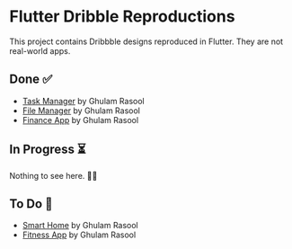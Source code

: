 # Flutter Dribble Reproductions

This project contains Dribbble designs reproduced in Flutter. They are not real-world apps.

## Done ✅

- [Task Manager](https://dribbble.com/shots/15123931-Task-Manager-Mobile-App-Design) by Ghulam Rasool
- [File Manager](https://dribbble.com/shots/14729154-File-Manager-App-UX-UI-Design) by Ghulam Rasool
- [Finance App](https://www.youtube.com/watch?v=QdYukGw2Z5o&ab_channel=TheUltimatePlanet) by Ghulam Rasool

## In Progress ⏳

Nothing to see here. 🤷‍♂️

## To Do 📆

- [Smart Home](https://dribbble.com/shots/15053328-Smart-Home-Dark-Theme-Design) by Ghulam Rasool
- [Fitness App](https://dribbble.com/shots/14911895-Fitness-App-Design) by Ghulam Rasool
